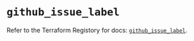 # `github_issue_label`

Refer to the Terraform Registory for docs: [`github_issue_label`](https://registry.terraform.io/providers/integrations/github/5.36.0/docs/resources/issue_label).
